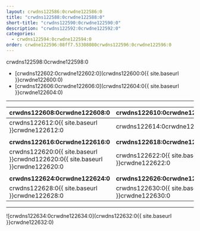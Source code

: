 ```yaml
---
layout: crwdns122586:0crwdne122586:0
title: "crwdns122588:0crwdne122588:0"
short-title: "crwdns122590:0crwdne122590:0"
description: "crwdns122592:0crwdne122592:0"
categories:
  - crwdns122594:0crwdne122594:0
order: crwdne122596:08ff7.53308080crwdns122596:0crwdne122596:0
---
```

crwdns122598:0crwdne122598:0

- [crwdns122602:0crwdne122602:0](crwdns122600:0{{ site.baseurl }}crwdne122600:0)
- [crwdns122606:0crwdne122606:0](crwdns122604:0{{ site.baseurl }}crwdne122604:0)

<hr />

| crwdns122608:0crwdne122608:0                                                   | crwdns122610:0crwdne122610:0                   |
| ------------------------------------------------------------------------------ | ---------------------------------------------- |
| crwdns122612:0{{ site.baseurl }}crwdne122612:0                                 | crwdns122614:0crwdne122614:0                   |
|                                                                                |                                                |
| **crwdns122616:0crwdne122616:0**                                               | **crwdns122618:0crwdne122618:0**               |
| crwdns122620:0{{ site.baseurl }}crwdnd122620:0{{ site.baseurl }}crwdne122620:0 | crwdns122622:0{{ site.baseurl }}crwdne122622:0 |
|                                                                                |                                                |
| **crwdns122624:0crwdne122624:0**                                               | **crwdns122626:0crwdne122626:0**               |
| crwdns122628:0{{ site.baseurl }}crwdne122628:0                                 | crwdns122630:0{{ site.baseurl }}crwdne122630:0 |

<hr />

![crwdns122634:0crwdne122634:0](crwdns122632:0{{ site.baseurl }}crwdne122632:0)